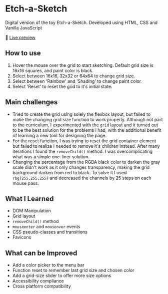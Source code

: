# Etch-a-Sketch

Digital version of the toy Etch-a-Sketch. Developed using HTML, CSS and Vanilla
JavaScript

🔗 [Live preview](https://thaysmartinez.github.io/etch-a-sketch/)

## How to use

1. Hover the mouse over the grid to start sketching. Default grid size is 16x16
   squares, and paint color is black.
2. Select between 16x16, 32x32 or 64x64 to change grid size.
3. Select between 'Rainbow' and 'Shading' to change paint color.
4. Select 'Reset' to reset the grid to it's initial state.

## Main challenges

- Tried to create the grid using solely the flexbox layout, but failed to make
  the changing grid size function to work properly. Although not part to the
  curriculum, I experimented with the `grid` layout and it turned out to be the
  best solution for the problems I had, with the additional benefit of learning
  a new tool for designing the page.
- For the reset function, I was trying to reset the grid container element but
  failed to realize I needed to remove it's children instead. After many
  iterations I found the `removeChild()` method. I was overcomplicating what was
  a simple one-liner solution.
- Changing the percentage from the RGBA black color to darken the gray scale
  didn't work as it only changes transparency, making the grid background darken
  from red to black. To solve it I used `rbg(255,255,255)` and decreased the
  channels by 25 steps on each mouse pass.

## What I Learned

- DOM Manipulation
- Grid layout
- `removeChild()` method
- `mouseenter` and `mouseover` events
- CSS pseudo-classes and transitions
- Favicons

## What can be Improved

- Add a color picker to the menu bar
- Function reset to remember last grid size and chosen color
- Add a grid-size slider to offer more size options
- Accessibility compliance
- Cross platform compatibility
